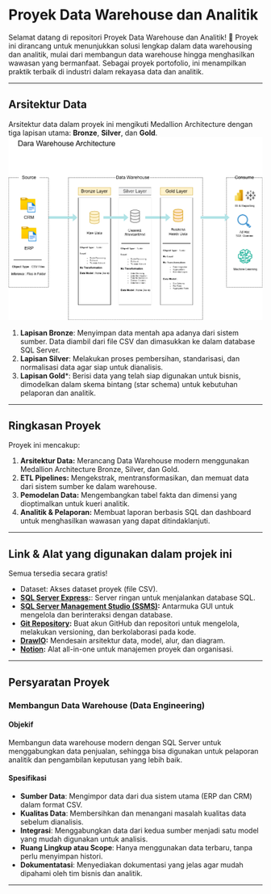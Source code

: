 # Proyek Data Warehouse dan Analitik

Selamat datang di repositori Proyek Data Warehouse dan Analitik! 🚀 
Proyek ini dirancang untuk menunjukkan solusi lengkap dalam data warehousing dan analitik, mulai dari membangun data warehouse hingga menghasilkan wawasan yang bermanfaat. Sebagai proyek portofolio, ini menampilkan praktik terbaik di industri dalam rekayasa data dan analitik.

---
## Arsitektur Data

Arsitektur data dalam proyek ini mengikuti Medallion Architecture dengan tiga lapisan utama: **Bronze**, **Silver**, dan **Gold**.
![Data Architecture](docs/dwh.drawio.png)

1. **Lapisan Bronze**: Menyimpan data mentah apa adanya dari sistem sumber. Data diambil dari file CSV dan dimasukkan ke dalam database SQL Server.
2. **Lapisan Silver**: Melakukan proses pembersihan, standarisasi, dan normalisasi data agar siap untuk dianalisis.
3. **Lapisan Gold***: Berisi data yang telah siap digunakan untuk bisnis, dimodelkan dalam skema bintang (star schema) untuk kebutuhan pelaporan dan analitik.

---
## Ringkasan Proyek

Proyek ini mencakup:

1. **Arsitektur Data:** Merancang Data Warehouse modern menggunakan Medallion Architecture Bronze, Silver, dan Gold.
2. **ETL Pipelines:** Mengekstrak, mentransformasikan, dan memuat data dari sistem sumber ke dalam warehouse.
3. **Pemodelan Data:** Mengembangkan tabel fakta dan dimensi yang dioptimalkan untuk kueri analitik.
4. **Analitik & Pelaporan:** Membuat laporan berbasis SQL dan dashboard untuk menghasilkan wawasan yang dapat ditindaklanjuti.

---
## Link & Alat yang digunakan dalam projek ini

Semua tersedia secara gratis!

- Dataset: Akses dataset proyek (file CSV).
- **[SQL Server Express](https://www.microsoft.com/en-us/sql-server/sql-server-downloads):**: Server ringan untuk menjalankan database SQL.
- **[SQL Server Management Studio (SSMS)](https://learn.microsoft.com/en-us/sql/ssms/download-sql-server-management-studio-ssms?view=sql-server-ver16):** Antarmuka GUI untuk mengelola dan berinteraksi dengan database.
- **[Git Repository](https://github.com/):** Buat akun GitHub dan repositori untuk mengelola, melakukan versioning, dan berkolaborasi pada kode.
- **[DrawIO](https://www.drawio.com/):** Mendesain arsitektur data, model, alur, dan diagram.
- **[Notion](https://www.notion.com/):** Alat all-in-one untuk manajemen proyek dan organisasi.

---
## Persyaratan Proyek

### Membangun Data Warehouse (Data Engineering)

#### Objekif
Membangun data warehouse modern dengan SQL Server untuk menggabungkan data penjualan, sehingga bisa digunakan untuk pelaporan analitik dan pengambilan keputusan yang lebih baik.

#### Spesifikasi
- **Sumber Data**: Mengimpor data dari dua sistem utama (ERP dan CRM) dalam format CSV.
- **Kualitas Data**: Membersihkan dan menangani masalah kualitas data sebelum dianalisis.
- **Integrasi**: Menggabungkan data dari kedua sumber menjadi satu model yang mudah digunakan untuk analisis.
- **Ruang Lingkup atau Scope**: Hanya menggunakan data terbaru, tanpa perlu menyimpan histori.
- **Dokumentatasi**: Menyediakan dokumentasi yang jelas agar mudah dipahami oleh tim bisnis dan analitik.

---
